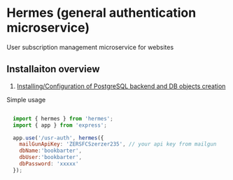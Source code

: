 # Hermes (general authentication microservice)

User subscription management microservice for websites

## Installaiton overview

 1. [Installing/Configuration of PostgreSQL backend and DB objects creation](docs/installing-postgresql96-centos7.md)

 Simple usage

 ```javascript

   import { hermes } from 'hermes';
   import { app } from 'express';

   app.use('/usr-auth', hermes({
     mailGunApiKey: 'ZERSFCSzerzer235', // your api key from mailgun
     dbName:'bookbarter',
     dbUser:'bookbarter',
     dbPassword: 'xxxxx'
   });
 ```





